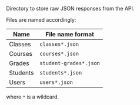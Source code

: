 Directory to store raw JSON responses from the API.

Files are named accordingly:

| Name     | File name format       |
|----------|------------------------|
| Classes  | `classes*.json`        |
| Courses  | `courses*.json`        |
| Grades   | `student-grades*.json` |
| Students | `students*.json`       |
| Users    | `users*.json`          |

where `*` is a wildcard.

